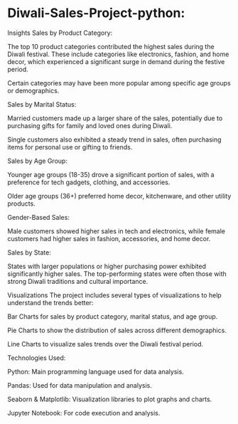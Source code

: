 # Diwali-Sales-Project-python:

Insights
Sales by Product Category:

The top 10 product categories contributed the highest sales during the Diwali festival. These include categories like electronics, fashion, and home decor, which experienced a significant surge in demand during the festive period.

Certain categories may have been more popular among specific age groups or demographics.

Sales by Marital Status:

Married customers made up a larger share of the sales, potentially due to purchasing gifts for family and loved ones during Diwali.

Single customers also exhibited a steady trend in sales, often purchasing items for personal use or gifting to friends.

Sales by Age Group:

Younger age groups (18-35) drove a significant portion of sales, with a preference for tech gadgets, clothing, and accessories.

Older age groups (36+) preferred home decor, kitchenware, and other utility products.

Gender-Based Sales:

Male customers showed higher sales in tech and electronics, while female customers had higher sales in fashion, accessories, and home decor.

Sales by State:

States with larger populations or higher purchasing power exhibited significantly higher sales. The top-performing states were often those with strong Diwali traditions and cultural importance.

Visualizations
The project includes several types of visualizations to help understand the trends better:

Bar Charts for sales by product category, marital status, and age group.

Pie Charts to show the distribution of sales across different demographics.

Line Charts to visualize sales trends over the Diwali festival period.

Technologies Used:

Python: Main programming language used for data analysis.

Pandas: Used for data manipulation and analysis.

Seaborn & Matplotlib: Visualization libraries to plot graphs and charts.

Jupyter Notebook: For code execution and analysis.
